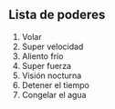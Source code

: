 ## Lista de poderes

1. Volar
2. Super velocidad
3. Aliento frío
4. Super fuerza
5. Visión nocturna
6. Detener el tiempo
7. Congelar el agua
